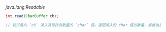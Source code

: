 *java.lang.Readable*
```java
int read(CharBuffer cb);

// 尝试着向 `cb` 读入其可持有数量的 `char` 值。返回读入的 char 值的数量，或者当从这个 `Readable` 中无法再获得更多的值时返回 -1

```